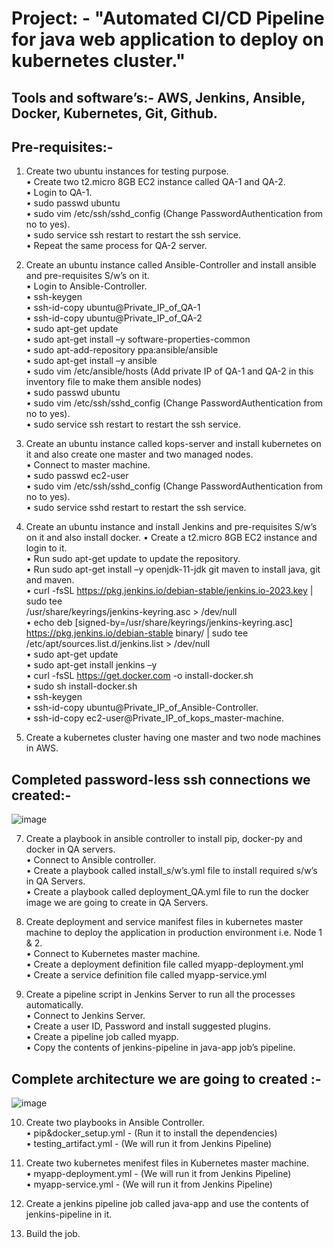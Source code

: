 # Project: - "Automated CI/CD Pipeline for java web application to deploy on kubernetes cluster."

## **Tools and software’s:-** AWS, Jenkins, Ansible, Docker, Kubernetes, Git, Github.

## **Pre-requisites:-** 

1.	Create two ubuntu instances for testing purpose.  
   •	Create two t2.micro 8GB EC2 instance called QA-1 and QA-2.  
   •	Login to QA-1.  
   •	sudo passwd ubuntu  
   •	sudo vim /etc/ssh/sshd_config (Change PasswordAuthentication from no to yes).  
   •	sudo service ssh restart to restart the ssh service.  
   •	Repeat the same process for QA-2 server.  

2.	Create an ubuntu instance called Ansible-Controller and install ansible and pre-requisites S/w’s on it.  
   •	Login to Ansible-Controller.  
   •	ssh-keygen  
   •	ssh-id-copy ubuntu@Private_IP_of_QA-1  
   •	ssh-id-copy ubuntu@Private_IP_of_QA-2  
   •	sudo apt-get update  
   •	sudo apt-get install  –y software-properties-common  
   •	sudo apt-add-repository ppa:ansible/ansible  
   •	sudo apt-get install –y ansible  
   •	sudo vim /etc/ansible/hosts (Add private IP of QA-1 and QA-2 in this inventory file to make them ansible nodes)  
   •	sudo passwd ubuntu  
   •	sudo vim /etc/ssh/sshd_config (Change PasswordAuthentication from no to yes).  
   •	sudo service ssh restart to restart the ssh service.  

3.	Create an ubuntu instance called kops-server and install kubernetes on it and also create one master and two managed nodes.  
   •	Connect to master machine.  
   •	sudo passwd ec2-user  
   •	sudo vim /etc/ssh/sshd_config (Change PasswordAuthentication from no to yes).  
   •	sudo service sshd restart to restart the ssh service.  

4.	Create an ubuntu instance and install Jenkins and pre-requisites S/w’s on it and also install docker.
   •	Create a t2.micro 8GB EC2 instance and login to it.  
   •	Run sudo apt-get update to update the repository.  
   •	Run sudo apt-get install –y openjdk-11-jdk git maven to install java, git and maven.  
   •	curl -fsSL https://pkg.jenkins.io/debian-stable/jenkins.io-2023.key | sudo tee \
/usr/share/keyrings/jenkins-keyring.asc > /dev/null   
   •	echo deb [signed-by=/usr/share/keyrings/jenkins-keyring.asc] \
https://pkg.jenkins.io/debian-stable binary/ | sudo tee \
/etc/apt/sources.list.d/jenkins.list > /dev/null  
   •	sudo apt-get update  
   •	sudo apt-get install jenkins –y  
   •	curl -fsSL https://get.docker.com -o install-docker.sh  
   •	sudo sh install-docker.sh  
   •	ssh-keygen  
   •	ssh-id-copy ubuntu@Private_IP_of_Ansible-Controller.  
   •	ssh-id-copy ec2-user@Private_IP_of_kops_master-machine.
  	
6. Create a kubernetes cluster having one master and two node machines in AWS.

## **Completed password-less ssh connections we created:-**

![image](https://github.com/Shahrukhislam786/webapp-project/assets/120633106/a3ee38ad-a1cd-4fd4-bbbf-c50b337b70e3)

7.	Create a playbook in ansible controller to install pip, docker-py and docker in QA servers.  
   •	Connect to Ansible controller.  
   •	Create a playbook called install_s/w’s.yml file to install required s/w’s in QA Servers.  
   •	Create a playbook called deployment_QA.yml file to run the docker image we are going to create in QA Servers.  

8.	Create deployment and service manifest files in kubernetes master machine to deploy the application in  production environment i.e. Node 1 & 2.  
   •	Connect to Kubernetes master machine.  
   •	Create a deployment definition file called myapp-deployment.yml   
   •	Create a service definition file called myapp-service.yml  

9.	Create a pipeline script in Jenkins Server to run all the processes automatically.  
   •	Connect to Jenkins Server.  
   •	Create a user ID, Password and install suggested plugins.  
   •	Create a pipeline job called myapp.  
   •	Copy the contents of jenkins-pipeline in java-app job’s pipeline.  

## **Complete architecture we are going to created :-**

![image](https://github.com/Shahrukhislam786/webapp-project/assets/120633106/a24b1df8-4cb2-42a2-a4dc-eb62a4a8aa9d)

10. Create two playbooks in Ansible Controller.  
    •  pip&docker_setup.yml - (Run it to install the dependencies)  
    •	 testing_artifact.yml - (We will run it from Jenkins Pipeline)  

11. Create two kubernetes menifest files in Kubernetes master machine.  
    •	 myapp-deployment.yml - (We will run it from Jenkins Pipeline)  
    •  myapp-service.yml - (We will run it from Jenkins Pipeline)  

12. Create  a jenkins pipeline job called java-app and use the contents of jenkins-pipeline in it.  

13. Build the job.  

   
